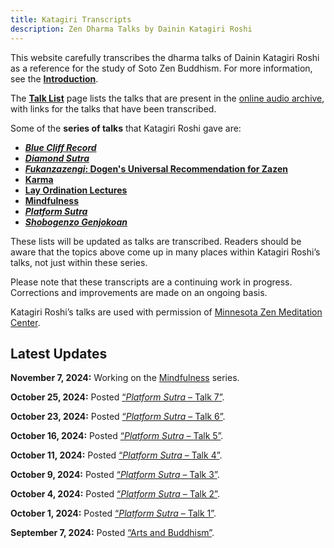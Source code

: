 ```yaml
---
title: Katagiri Transcripts
description: Zen Dharma Talks by Dainin Katagiri Roshi
---
```


This website carefully transcribes the dharma talks of Dainin Katagiri Roshi as a reference for the study of Soto Zen Buddhism. For more information, see the [**Introduction**](about).

The [**Talk List**](list) page lists the talks that are present in the [online audio archive](https://www.mnzencenter.org/audio-archive-project.html), with links for the talks that have been transcribed.

Some of the **series of talks** that Katagiri Roshi gave are: 

- [***Blue Cliff Record***](blue-cliff-record)
- [***Diamond Sutra***](diamond-sutra)
- [***Fukanzazengi*: Dogen's Universal Recommendation for Zazen**](fukanzazengi)
- [**Karma**](karma)
- [**Lay Ordination Lectures**](lay-ordination)
- [**Mindfulness**](mindfulness)
- [***Platform Sutra***](platform-sutra)
- [***Shobogenzo Genjokoan***](genjokoan)

These lists will be updated as talks are transcribed. Readers should be aware that the topics above come up in many places within Katagiri Roshi’s talks, not just within these series. 

Please note that these transcripts are a continuing work in progress. Corrections and improvements are made on an ongoing basis. 

Katagiri Roshi’s talks are used with permission of [Minnesota Zen Meditation Center](https://www.mnzencenter.org/katagiri-project.html).

## Latest Updates

**November 7, 2024:** Working on the [Mindfulness](mindfulness) series.

**October 25, 2024:** Posted [“*Platform Sutra* – Talk 7”](1987-04-24-Platform-Sutra-Talk-7).

**October 23, 2024:** Posted [“*Platform Sutra* – Talk 6”](1987-04-17-Platform-Sutra-Talk-6).

**October 16, 2024:** Posted [“*Platform Sutra* – Talk 5”](1987-04-10-Platform-Sutra-Talk-5).

**October 11, 2024:** Posted [“*Platform Sutra* – Talk 4”](1987-04-03-Platform-Sutra-Talk-4).

**October 9, 2024:** Posted [“*Platform Sutra* – Talk 3”](1987-03-27-Platform-Sutra-Talk-3).

**October 4, 2024:** Posted [“*Platform Sutra* – Talk 2”](1987-03-20-Platform-Sutra-Talk-2).

**October 1, 2024:** Posted [“*Platform Sutra* – Talk 1”](1987-03-06-Platform-Sutra-Talk-1).

**September 7, 2024:** Posted [“Arts and Buddhism”](https://katagiritranscripts.net/1983-10-29-Arts-and-Buddhism).

